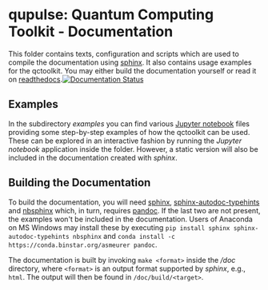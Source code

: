 # qupulse: Quantum Computing Toolkit - Documentation

This folder contains texts, configuration and scripts which are used to compile the documentation using [sphinx](http://www.sphinx-doc.org/en/stable/). It also contains usage examples for the qctoolkit.
You may either build the documentation yourself or read it on [readthedocs](http://qc-toolkit.readthedocs.org/).[![Documentation Status](https://readthedocs.org/projects/qc-toolkit/badge/?version=latest)](http://qc-toolkit.readthedocs.org/en/latest/?badge=latest)


## Examples
In the subdirectory *examples* you can find various [Jupyter notebook](http://jupyter.org/) files providing some step-by-step examples of how the qctoolkit can be used. These can be explored in an interactive fashion by running the *Jupyter notebook* application inside the folder. However, a static version will also be included in the documentation created with *sphinx*.

## Building the Documentation
To build the documentation, you will need [sphinx](http://www.sphinx-doc.org/en/stable/), [sphinx-autodoc-typehints](https://pypi.org/project/sphinx-autodoc-typehints/) and [nbsphinx](https://nbsphinx.readthedocs.org/) which, in turn, requires [pandoc](http://pandoc.org/). If the last two are not present, the examples won't be included in the documentation.
Users of Anaconda on MS Windows may install these by executing `pip install sphinx sphinx-autodoc-typehints nbsphinx` and `conda install -c https://conda.binstar.org/asmeurer pandoc`.

The documentation is built by invoking `make <format>` inside the */doc* directory, where `<format>` is an output format supported by *sphinx*, e.g., `html`. The output will then be found in `/doc/build/<target>`.